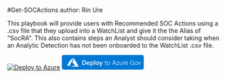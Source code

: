 #Get-SOCActions
author: Rin Ure

This playbook will provide users with Recommended SOC Actions using a .csv file that they upload into a WatchList and give it the the Alias of "SocRA". This also contains steps an Analyst should consider taking when an Analytic Detection has not been onboarded to the WatchList .csv file.

[![Deploy to Azure](https://aka.ms/deploytoazurebutton)](https://portal.azure.com/#create/Microsoft.Template/uri/https%3A%2F%2Fraw.githubusercontent.com%2FAzure%2FAzure-Sentinel%2Fmaster%2FPlaybooks%2FGet-SOCActions%2Fazuredeploy.json)
[![Deploy to Azure Gov](https://raw.githubusercontent.com/Azure/azure-quickstart-templates/master/1-CONTRIBUTION-GUIDE/images/deploytoazuregov.png)](https://portal.azure.us/#create/Microsoft.Template/uri/https%3A%2F%2Fraw.githubusercontent.com%2FAzure%2FAzure-Sentinel%2Fmaster%2FPlaybooks%2FGet-SOCActions%2Fazuredeploy.json)                                                                                                                                     

